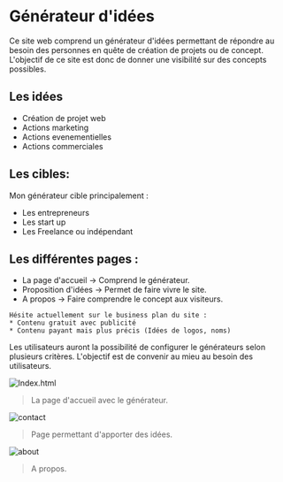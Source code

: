 # Générateur d'idées

Ce site web comprend un générateur d'idées permettant de répondre au besoin des personnes en quête de création de projets ou de concept.
L'objectif de ce site est donc de donner une visibilité sur des concepts possibles.


## Les idées

* Création de projet web
* Actions marketing
* Actions evenementielles
* Actions commerciales


## Les cibles:

Mon générateur cible principalement :
* Les entrepreneurs
* Les start up
* Les Freelance ou indépendant


## Les différentes pages :

* La page d'accueil -> Comprend le générateur.
* Proposition d'idées -> Permet de faire vivre le site.
* A propos -> Faire comprendre le concept aux visiteurs.

```
Hésite actuellement sur le business plan du site : 
* Contenu gratuit avec publicité
* Contenu payant mais plus précis (Idées de logos, noms)
```

Les utilisateurs auront la possibilité de configurer le générateurs selon plusieurs critères.
L'objectif est de convenir au mieu au besoin des utilisateurs.

![Index.html](https://image.noelshack.com/fichiers/2018/16/3/1524047779-diapositive1.png)
> La page d'accueil avec le générateur.

![contact](https://image.noelshack.com/fichiers/2018/16/3/1524047782-diapositive2.png)
> Page permettant d'apporter des idées.

![about](https://image.noelshack.com/fichiers/2018/16/3/1524047784-diapositive3.png)
> A propos.
